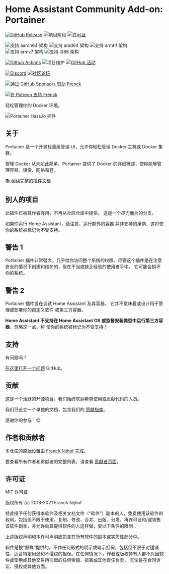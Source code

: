 # Home Assistant Community Add-on: Portainer

[![GitHub Release][releases-shield]][releases]
![项目阶段][project-stage-shield]
[![许可证][license-shield]](LICENSE.md)

![支持 aarch64 架构][aarch64-shield]
![支持 amd64 架构][amd64-shield]
![支持 armhf 架构][armhf-shield]
![支持 armv7 架构][armv7-shield]
![支持 i386 架构][i386-shield]

[![Github Actions][github-actions-shield]][github-actions]
![项目维护][maintenance-shield]
[![GitHub 活动][commits-shield]][commits]

[![Discord][discord-shield]][discord]
[![社区论坛][forum-shield]][forum]

[![通过 GitHub Sponsors 赞助 Frenck][github-sponsors-shield]][github-sponsors]

[![在 Patreon 支持 Frenck][patreon-shield]][patreon]

轻松管理你的 Docker 环境。

![Portainer Hass.io 插件](images/screenshot.png)

## 关于

Portainer 是一个开源轻量级管理 UI，允许你轻松管理 Docker 主机或 Docker 集群。

管理 Docker 从未如此简单。Portainer 提供了 Docker 的详细概述，使你能够管理容器、镜像、网络和卷。

[:books: 阅读完整的插件文档][docs]

## 别人的项目

此插件已被其作者弃用，不再从社区仓库中提供。
这是一个尽力而为的分支。

如果你运行 Home Assistant，请注意，运行额外的容器
并非支持的用例，这将使你的系统被标记为不受支持。

## 警告 1

Portainer 插件非常强大，几乎给你访问整个系统的权限。尽管这个插件是在注意安全的情况下创建和维护的，但在不当或缺乏经验的使用者手中，
它可能会损坏你的系统。

## 警告 2

Portainer 插件旨在调试 Home Assistant 及其容器。
它并不意味着或设计用于管理或部署你的自定义软件
或第三方容器。

**Home Assistant 不支持在 Home Assistant OS 或监督安装类型中运行第三方容器**。忽略这一点，将
使你的系统被标记为不受支持！

## 支持

有问题吗？

[在这里打开一个问题][issue] GitHub。

## 贡献

这是一个活跃的开源项目。我们始终欢迎希望使用或贡献代码的人员。

我们已设立一个单独的文档，包含我们的
[贡献指南](,github/CONTRIBUTING.md)。

感谢你的参与！:heart_eyes:

## 作者和贡献者

本仓库的原始设置由 [Franck Nijhof][frenck] 完成。

要查看所有作者和贡献者的完整列表，请查看 [贡献者页面][contributors]。

## 许可证

MIT 许可证

版权所有 (c) 2018-2021 Franck Nijhof

特此授予任何获得本软件及相关文档文件（“软件”）副本的人，免费使用该软件的权利，包括但不限于使用、复制、修改、合并、出版、分发、再许可证和/或销售该软件副本，并允许向其提供软件的人这样做，受以下条件的限制：

上述版权声明和本许可声明应包含在所有软件的副本或实质性部分中。

软件是按“原样”提供的，不作任何形式的明示或暗示担保，包括但不限于对适销性、适合特定用途和不侵权的担保。在任何情况下，作者或版权持有人都不对因软件或使用或其他交易所引起的任何索赔、损害或其他责任负责， 无论是在合同诉讼、侵权或其他方面。

[aarch64-shield]: https://img.shields.io/badge/aarch64-yes-green.svg
[amd64-shield]: https://img.shields.io/badge/amd64-yes-green.svg
[armhf-shield]: https://img.shields.io/badge/armhf-yes-green.svg
[armv7-shield]: https://img.shields.io/badge/armv7-yes-green.svg
[commits-shield]: https://img.shields.io/github/commit-activity/y/hassio-addons/addon-portainer.svg
[commits]: https://github.com/hassio-addons/addon-portainer/commits/main
[contributors]: https://github.com/hassio-addons/addon-portainer/graphs/contributors
[discord-ha]: https://discord.gg/c5DvZ4e
[discord-shield]: https://img.shields.io/discord/478094546522079232.svg
[discord]: https://discord.me/hassioaddons
[docs]: https://github.com/hassio-addons/addon-portainer/blob/main/portainer/DOCS.md
[forum-shield]: https://img.shields.io/badge/community-forum-brightgreen.svg
[forum]: https://community.home-assistant.io/t/home-assistant-community-add-on-portainer/68836?u=frenck
[frenck]: https://github.com/frenck
[github-actions-shield]: https://github.com/hassio-addons/addon-portainer/workflows/CI/badge.svg
[github-actions]: https://github.com/hassio-addons/addon-portainer/actions
[github-sponsors-shield]: https://frenck.dev/wp-content/uploads/2019/12/github_sponsor.png
[github-sponsors]: https://github.com/sponsors/frenck
[i386-shield]: https://img.shields.io/badge/i386-no-red.svg
[issue]: https://github.com/hassio-addons/addon-portainer/issues
[license-shield]: https://img.shields.io/github/license/hassio-addons/addon-portainer.svg
[maintenance-shield]: https://img.shields.io/maintenance/yes/2021.svg
[patreon-shield]: https://frenck.dev/wp-content/uploads/2019/12/patreon.png
[patreon]: https://www.patreon.com/frenck
[project-stage-shield]: https://img.shields.io/badge/project%20stage-%20!%20DEPRECATED%20%20%20!-ff0000.svg
[reddit]: https://reddit.com/r/homeassistant
[releases-shield]: https://img.shields.io/github/release/hassio-addons/addon-portainer.svg
[releases]: https://github.com/hassio-addons/addon-portainer/releases
[repository]: https://github.com/hassio-addons/repository